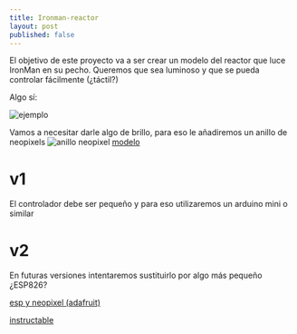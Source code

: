```yaml
---
title: Ironman-reactor
layout: post
published: false
---
```


El objetivo de este proyecto va a ser crear un modelo del reactor que luce IronMan en su pecho.
Queremos que sea luminoso y que se pueda controlar fácilmente (¿táctil?)

Algo sí:

![ejemplo](http://cdn.instructables.com/FHZ/QB4U/HJUWSJDV/FHZQB4UHJUWSJDV.MEDIUM.jpg)

Vamos a necesitar darle algo de brillo, para eso le añadiremos un anillo de neopixels
![anillo neopixel](https://d2t1xqejof9utc.cloudfront.net/screenshots/pics/88513dc83c30c3ca4293f5917182340e/medium.bmp)
[modelo](https://grabcad.com/library/tag/neopixel)

# v1

El controlador debe ser pequeño y para eso utilizaremos un arduino mini o similar 

# v2

En futuras versiones intentaremos sustituirlo por algo más pequeño ¿ESP826?

[esp y neopixel (adafruit)](https://blog.adafruit.com/2015/06/30/updated-neopixel-support-for-esp8266-and-arduino-zero/)

[instructable](http://www.instructables.com/id/ESP8266-with-Neopixeles/)